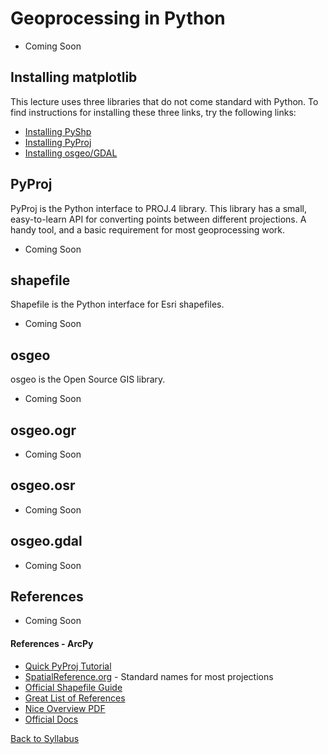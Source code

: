 # Geoprocessing in Python

 * Coming Soon

## Installing matplotlib

This lecture uses three libraries that do not come standard with Python. To find instructions for installing these three links, try the following links:

 * [Installing PyShp](https://code.google.com/p/pyshp/)
 * [Installing PyProj](https://pypi.python.org/pypi/pyproj/)
 * [Installing osgeo/GDAL](https://pypi.python.org/pypi/GDAL/)

## PyProj

PyProj is the Python interface to PROJ.4 library. This library has a small, easy-to-learn API for converting points between different projections. A handy tool, and a basic requirement for most geoprocessing work.

 * Coming Soon

## shapefile

Shapefile is the Python interface for Esri shapefiles.

 * Coming Soon

## osgeo

osgeo is the Open Source GIS library.

 * Coming Soon

## osgeo.ogr

 * Coming Soon

## osgeo.osr

 * Coming Soon

## osgeo.gdal

 * Coming Soon

## References

 * Coming Soon

#### References - ArcPy

 * [Quick PyProj Tutorial](http://jswhit.github.io/pyproj/)
 * [SpatialReference.org](http://spatialreference.org/) - Standard names for most projections
 * [Official Shapefile Guide](https://github.com/GeospatialPython/pyshp)
 * [Great List of References](http://gis.stackexchange.com/questions/53816/what-are-some-resources-for-learning-arcpy)
 * [Nice Overview PDF](http://proceedings.esri.com/library/userconf/devsummit09/papers/pythonscriptingadvancedtechniques.pdf)
 * [Official Docs](http://help.arcgis.com/en/arcgisdesktop/10.0/help/index.html#/A_quick_tour_of_ArcPy/000v00000001000000/)

[Back to Syllabus](../../README.md)
